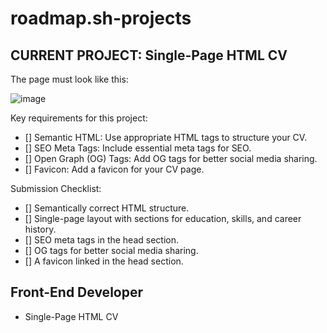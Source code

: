 # roadmap.sh-projects
## CURRENT PROJECT: Single-Page HTML CV
The page must look like this:

![image](https://github.com/user-attachments/assets/6aaf7883-e4ec-479b-ac36-a57dd3af8d02)

Key requirements for this project:

- [] Semantic HTML: Use appropriate HTML tags to structure your CV.
- [] SEO Meta Tags: Include essential meta tags for SEO.
- [] Open Graph (OG) Tags: Add OG tags for better social media sharing.
- [] Favicon: Add a favicon for your CV page.
  
Submission Checklist:
- [] Semantically correct HTML structure.
- [] Single-page layout with sections for education, skills, and career history.
- [] SEO meta tags in the head section.
- [] OG tags for better social media sharing.
- [] A favicon linked in the head section.

## Front-End Developer
* Single-Page HTML CV
